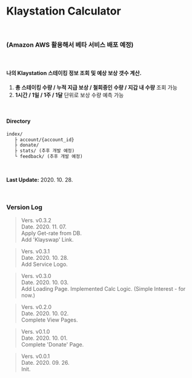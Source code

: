 # Klaystation Calculator  

<br/>


### (Amazon AWS 활용해서 베타 서비스 배포 예정)  


<br/>


#### 나의 Klaystation 스테이킹 정보 조회 및 예상 보상 갯수 계산.  
1. **총 스테이킹 수량 / 누적 지급 보상 / 철회중인 수량 / 지갑 내 수량** 조회 가능  
2. **1시간 / 1일 / 1주 / 1달** 단위로 보상 수량 예측 가능  

<br/>

#### Directory  

```txt
index/
   ├ account/{account_id}
   ├ donate/
   ├ stats/ (추후 개발 예정)
   └ feedback/ (추후 개발 예정)
```


<br/>


**Last Update:** 2020. 10. 28.  


<br/>


### Version Log  


> Vers. v0.3.2  
> Date. 2020. 11. 07.  
> Apply Get-rate from DB.  
> Add 'Klayswap' Link.  


> Vers. v0.3.1  
> Date. 2020. 10. 28.  
> Add Service Logo.  


> Vers. v0.3.0  
> Date. 2020. 10. 03.  
> Add Loading Page.
> Implemented Calc Logic. (Simple Interest - for now.)  


> Vers. v0.2.0  
> Date. 2020. 10. 02.  
> Complete View Pages.  


> Vers. v0.1.0  
> Date. 2020. 10. 01.  
> Complete 'Donate' Page.  


> Vers. v0.0.1  
> Date. 2020. 09. 26.  
> Init.  
